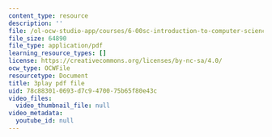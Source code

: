 ```yaml
---
content_type: resource
description: ''
file: /ol-ocw-studio-app/courses/6-00sc-introduction-to-computer-science-and-programming-spring-2011/78c883010693d7c9470075b65f80e43c_7BpomdjZ_Os.pdf
file_size: 64890
file_type: application/pdf
learning_resource_types: []
license: https://creativecommons.org/licenses/by-nc-sa/4.0/
ocw_type: OCWFile
resourcetype: Document
title: 3play pdf file
uid: 78c88301-0693-d7c9-4700-75b65f80e43c
video_files:
  video_thumbnail_file: null
video_metadata:
  youtube_id: null
---
```

